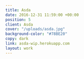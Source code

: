 ```yaml
---
title: Asda
date: 2016-12-31 11:59:00 +00:00
position: 5
client: Asda
cover: "/uploads/asda.jpg"
background-color: "#78BE20"
copy: dark
link: asda-wip.herokuapp.com
layout: work
---
```


